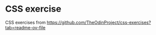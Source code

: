 # CSS exercise
CSS exercises from https://github.com/TheOdinProject/css-exercises?tab=readme-ov-file
